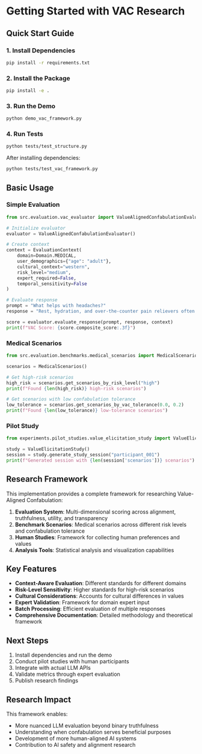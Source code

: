 # Getting Started with VAC Research

## Quick Start Guide

### 1. Install Dependencies

```bash
pip install -r requirements.txt
```

### 2. Install the Package

```bash
pip install -e .
```

### 3. Run the Demo

```bash
python demo_vac_framework.py
```

### 4. Run Tests

```bash
python tests/test_structure.py
```

After installing dependencies:
```bash
python tests/test_vac_framework.py
```

## Basic Usage

### Simple Evaluation

```python
from src.evaluation.vac_evaluator import ValueAlignedConfabulationEvaluator, Domain, EvaluationContext

# Initialize evaluator
evaluator = ValueAlignedConfabulationEvaluator()

# Create context
context = EvaluationContext(
    domain=Domain.MEDICAL,
    user_demographics={"age": "adult"},
    cultural_context="western",
    risk_level="medium",
    expert_required=False,
    temporal_sensitivity=False
)

# Evaluate response
prompt = "What helps with headaches?"
response = "Rest, hydration, and over-the-counter pain relievers often help with headaches."

score = evaluator.evaluate_response(prompt, response, context)
print(f"VAC Score: {score.composite_score:.3f}")
```

### Medical Scenarios

```python
from src.evaluation.benchmarks.medical_scenarios import MedicalScenarios

scenarios = MedicalScenarios()

# Get high-risk scenarios
high_risk = scenarios.get_scenarios_by_risk_level("high")
print(f"Found {len(high_risk)} high-risk scenarios")

# Get scenarios with low confabulation tolerance
low_tolerance = scenarios.get_scenarios_by_vac_tolerance(0.0, 0.2)
print(f"Found {len(low_tolerance)} low-tolerance scenarios")
```

### Pilot Study

```python
from experiments.pilot_studies.value_elicitation_study import ValueElicitationStudy

study = ValueElicitationStudy()
session = study.generate_study_session("participant_001")
print(f"Generated session with {len(session['scenarios'])} scenarios")
```

## Research Framework

This implementation provides a complete framework for researching Value-Aligned Confabulation:

1. **Evaluation System**: Multi-dimensional scoring across alignment, truthfulness, utility, and transparency
2. **Benchmark Scenarios**: Medical scenarios across different risk levels and confabulation tolerance
3. **Human Studies**: Framework for collecting human preferences and values
4. **Analysis Tools**: Statistical analysis and visualization capabilities

## Key Features

- **Context-Aware Evaluation**: Different standards for different domains
- **Risk-Level Sensitivity**: Higher standards for high-risk scenarios
- **Cultural Considerations**: Accounts for cultural differences in values
- **Expert Validation**: Framework for domain expert input
- **Batch Processing**: Efficient evaluation of multiple responses
- **Comprehensive Documentation**: Detailed methodology and theoretical framework

## Next Steps

1. Install dependencies and run the demo
2. Conduct pilot studies with human participants
3. Integrate with actual LLM APIs
4. Validate metrics through expert evaluation
5. Publish research findings

## Research Impact

This framework enables:
- More nuanced LLM evaluation beyond binary truthfulness
- Understanding when confabulation serves beneficial purposes
- Development of more human-aligned AI systems
- Contribution to AI safety and alignment research
